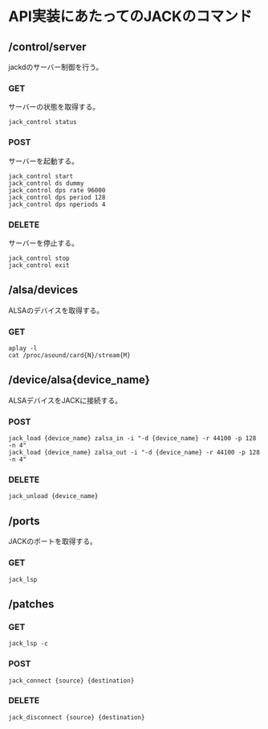 # API実装にあたってのJACKのコマンド

## /control/server

jackdのサーバー制御を行う。

### GET

サーバーの状態を取得する。

```shell
jack_control status
```

### POST

サーバーを起動する。

```shell
jack_control start
jack_control ds dummy
jack_control dps rate 96000
jack_control dps period 128
jack_control dps nperiods 4
```

### DELETE

サーバーを停止する。

```shell
jack_control stop
jack_control exit
```

## /alsa/devices

ALSAのデバイスを取得する。

### GET

```shell
aplay -l
cat /proc/asound/card{N}/stream{M}
```

## /device/alsa{device_name}

ALSAデバイスをJACKに接続する。

### POST

```shell
jack_load {device_name} zalsa_in -i "-d {device_name} -r 44100 -p 128 -n 4"
jack_load {device_name} zalsa_out -i "-d {device_name} -r 44100 -p 128 -n 4"
```

### DELETE

```shell
jack_unload {device_name}
```

## /ports

JACKのポートを取得する。

### GET

```shell
jack_lsp
```

## /patches

### GET

```shell
jack_lsp -c
```

### POST

```shell
jack_connect {source} {destination}
```

### DELETE

```shell
jack_disconnect {source} {destination}
```